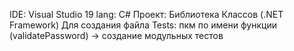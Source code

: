 IDE: Visual Studio 19
lang: C#
Проект: Библиотека Классов (.NET Framework)
Для создания файла Tests: пкм по имени функции (validatePassword) -> создание модульных тестов
